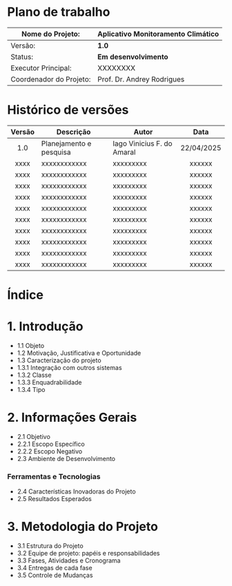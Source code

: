 # Plano de trabalho

| Nome do Projeto:        |**Aplicativo Monitoramento Climático**|
| ----------------------- | ------------------------------------ |
| Versão:                 | **1.0**                              |
| Status:                 | **Em desenvolvimento**               |
| Executor Principal:     | XXXXXXXX                             |
| Coordenador do Projeto: | Prof. Dr. Andrey Rodrigues           |

# Histórico de versões
| Versão |         Descrição        |         Autor               |    Data    |
| :---:  |            ---           |          ---                |   :---:    |
| 1.0    | Planejamento e pesquisa  |  Iago Vinicius F. do Amaral | 22/04/2025 |
|  xxxx  |         xxxxxxxxxxxx     |                xxxxxxxxx    |   xxxxxx   |
|  xxxx  |         xxxxxxxxxxxx     |                xxxxxxxxx    |   xxxxxx   |
|  xxxx  |         xxxxxxxxxxxx     |                xxxxxxxxx    |   xxxxxx   |
|  xxxx  |         xxxxxxxxxxxx     |                xxxxxxxxx    |   xxxxxx   |
|  xxxx  |         xxxxxxxxxxxx     |                xxxxxxxxx    |   xxxxxx   |
|  xxxx  |         xxxxxxxxxxxx     |                xxxxxxxxx    |   xxxxxx   |
|  xxxx  |         xxxxxxxxxxxx     |                xxxxxxxxx    |   xxxxxx   |
|  xxxx  |         xxxxxxxxxxxx     |                xxxxxxxxx    |   xxxxxx   |
|  xxxx  |         xxxxxxxxxxxx     |                xxxxxxxxx    |   xxxxxx   |
|  xxxx  |         xxxxxxxxxxxx     |                xxxxxxxxx    |   xxxxxx   |

# Índice
# 1. Introdução
* 1.1 Objeto
* 1.2 Motivação, Justificativa e Oportunidade
* 1.3 Caracterização do projeto
* 1.3.1 Integração com outros sistemas
* 1.3.2 Classe
* 1.3.3 Enquadrabilidade
* 1.3.4 Tipo
# 2. Informações Gerais
* 2.1 Objetivo
* 2.2.1 Escopo Específico
* 2.2.2 Escopo Negativo
* 2.3 Ambiente de Desenvolvimento
### Ferramentas e Tecnologias
* 2.4 Características Inovadoras do Projeto
* 2.5 Resultados Esperados
# 3. Metodologia do Projeto
* 3.1 Estrutura do Projeto
* 3.2 Equipe de projeto: papéis e responsabilidades
* 3.3 Fases, Atividades e Cronograma
* 3.4 Entregas de cada fase
* 3.5 Controle de Mudanças
